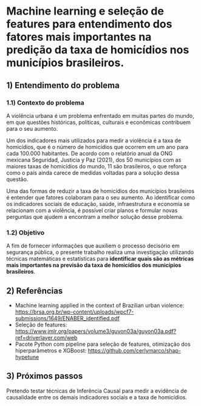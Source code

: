 # Machine learning e seleção de features para entendimento dos fatores mais importantes na predição da taxa de homicídios nos municípios brasileiros.
## 1) Entendimento do problema
### 1.1) Contexto do problema
A violência urbana é um problema enfrentado em muitas partes do mundo, em que questões históricas, políticas, culturais e econômicas contribuem para o seu aumento.

Um dos indicadores mais utilizados para medir a violência é a taxa de homicídios, que é o número de homicídios que ocorrem em um ano para cada 100.000 habitantes. De acordo com o relatório anual da ONG mexicana Seguridad, Justicia y Paz (2021), dos 50 municípios com as maiores taxas de homicídios do mundo, 11 são brasileiros, o que reforça como o país ainda carece de medidas voltadas para a solução dessa questão.

Uma das formas de reduzir a taxa de homicídios dos municípios brasileiros é entender que fatores colaboram para o seu aumento. Ao identificar como os indicadores sociais de educação, saúde, infraestrutura e economia se relacionam com a violência, é possível criar planos e formular novas perguntas que ajudem a encontram a melhor solução desse problema. 
### 1.2) Objetivo
A fim de fornecer informações que auxiliem o processo decisório em segurança pública, o presente trabalho realiza uma investigação utilizando técnicas matemáticas e estatísticas para **identificar quais são as métricas mais importantes na previsão da taxa de homicídios dos municípios brasileiros**.
## 2) Referências
- Machine learning applied in the context of Brazilian urban violence: https://brsa.org.br/wp-content/uploads/wpcf7-submissions/1649/ENABER_identified.pdf
- Seleção de features: https://www.jmlr.org/papers/volume3/guyon03a/guyon03a.pdf?ref=driverlayer.com/web
- Pacote Python com pipeline para seleção de features, otimização dos hiperparâmetros e XGBoost: https://github.com/cerlymarco/shap-hypetune
## 3) Próximos passos
Pretendo testar técnicas de Inferência Causal para medir a evidência de causalidade entre os demais indicadores sociais e a taxa de homicídios.

